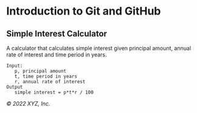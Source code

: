 # Introduction to Git and GitHub

## Simple Interest Calculator

A calculator that calculates simple interest given principal amount, annual rate of interest and time period in years.

```
Input:
   p, principal amount
   t, time period in years
   r, annual rate of interest
Output
   simple interest = p*t*r / 100
```

_© 2022 XYZ, Inc._
